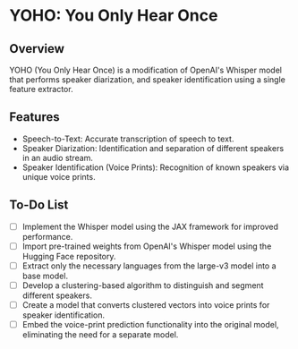 # YOHO: You Only Hear Once

## Overview

YOHO (You Only Hear Once) is a modification of OpenAI's Whisper model that performs speaker diarization, and speaker identification using a single feature extractor.

## Features

-   Speech-to-Text: Accurate transcription of speech to text.
-   Speaker Diarization: Identification and separation of different speakers in an audio stream.
-   Speaker Identification (Voice Prints): Recognition of known speakers via unique voice prints.

## To-Do List

-   [ ] Implement the Whisper model using the JAX framework for improved performance.
-   [ ] Import pre-trained weights from OpenAI's Whisper model using the Hugging Face repository.
-   [ ] Extract only the necessary languages from the large-v3 model into a base model.
-   [ ] Develop a clustering-based algorithm to distinguish and segment different speakers.
-   [ ] Create a model that converts clustered vectors into voice prints for speaker identification.
-   [ ] Embed the voice-print prediction functionality into the original model, eliminating the need for a separate model.
